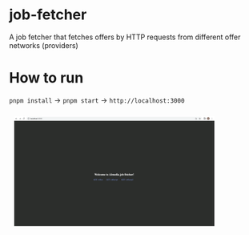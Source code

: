 # job-fetcher
A job fetcher that fetches offers by HTTP requests from different offer networks (providers)

# How to run

`pnpm install` -> `pnpm start` -> `http://localhost:3000`

<div style="display:flex; flex-direction:column">
  <img src="https://github.com/emadgit/job-fetcher/blob/main/pic.png" width="400" style="padding:10px" />
</div>
